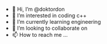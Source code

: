 - 👋 Hi, I’m @doktordon
- 👀 I’m interested in coding c++
- 🌱 I’m currently learning engineering
- 💞️ I’m looking to collaborate on 
- 📫 How to reach me ...
  

<!---
doktordon/doktordon is a ✨ special ✨ repository because its `README.md` (this file) appears on your GitHub profile.
You can click the Preview link to take a look at your changes.
--->
